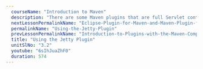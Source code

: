 ```yaml
---
  courseName: "Introduction to Maven"
  description: "There are some Maven plugins that are full Servlet containers. We'll look at an example: the Jetty plugin, and we'll see how it makes developing web applications easier."
  nextLessonPermalinkName: "Eclipse-Plugin-for-Maven-and-Maven-Plugin-for-Eclipse"
  permalinkName: "Using-the-Jetty-Plugin"
  prevLessonPermalinkName: "Introduction-to-Plugins-with-the-Maven-Compiler-Plugin"
  title: "Using the Jetty Plugin"
  unitSlNo: "3.2"
  youtube: "6sIhJuaZhF0"
  duration: 574
---
```

